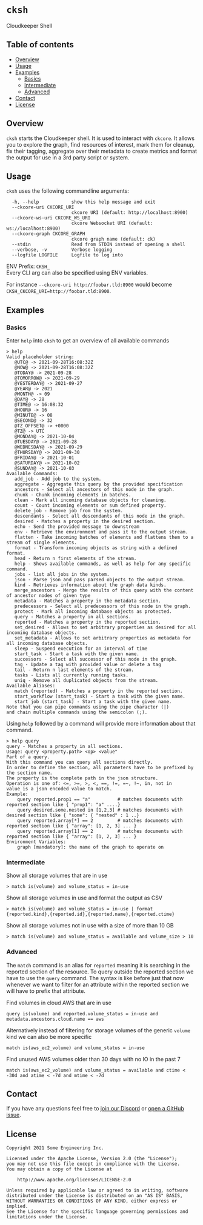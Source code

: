 # `cksh`
Cloudkeeper Shell


## Table of contents

* [Overview](#overview)
* [Usage](#usage)
* [Examples](#examples)
    * [Basics](#basics)
    * [Intermediate](#intermediate)
    * [Advanced](#advanced)
* [Contact](#contact)
* [License](#license)


## Overview
`cksh` starts the Cloudkeeper shell. It is used to interact with `ckcore`. It allows you to explore the graph, find resources of interest, mark them for cleanup, fix their tagging, aggregate over their metadata to create metrics and format the output for use in a 3rd party script or system.


## Usage
`cksh` uses the following commandline arguments:
```
  -h, --help            show this help message and exit
  --ckcore-uri CKCORE_URI
                        ckcore URI (default: http://localhost:8900)
  --ckcore-ws-uri CKCORE_WS_URI
                        ckcore Websocket URI (default: ws://localhost:8900)
  --ckcore-graph CKCORE_GRAPH
                        ckcore graph name (default: ck)
  --stdin               Read from STDIN instead of opening a shell
  --verbose, -v         Verbose logging
  --logfile LOGFILE     Logfile to log into
```

ENV Prefix: `CKSH_`  
Every CLI arg can also be specified using ENV variables.

For instance `--ckcore-uri http://foobar.tld:8900` would become `CKSH_CKCORE_URI=http://foobar.tld:8900`.



## Examples
### Basics
Enter `help` into `cksh` to get an overview of all available commands
```
> help
Valid placeholder string:
   @UTC@ -> 2021-09-28T16:08:32Z
   @NOW@ -> 2021-09-28T16:08:32Z
   @TODAY@ -> 2021-09-28
   @TOMORROW@ -> 2021-09-29
   @YESTERDAY@ -> 2021-09-27
   @YEAR@ -> 2021
   @MONTH@ -> 09
   @DAY@ -> 28
   @TIME@ -> 16:08:32
   @HOUR@ -> 16
   @MINUTE@ -> 08
   @SECOND@ -> 32
   @TZ_OFFSET@ -> +0000
   @TZ@ -> UTC
   @MONDAY@ -> 2021-10-04
   @TUESDAY@ -> 2021-09-28
   @WEDNESDAY@ -> 2021-09-29
   @THURSDAY@ -> 2021-09-30
   @FRIDAY@ -> 2021-10-01
   @SATURDAY@ -> 2021-10-02
   @SUNDAY@ -> 2021-10-03
Available Commands:
   add_job - Add job to the system.
   aggregate - Aggregate this query by the provided specification
   ancestors - Select all ancestors of this node in the graph.
   chunk - Chunk incoming elements in batches.
   clean - Mark all incoming database objects for cleaning.
   count - Count incoming elements or sum defined property.
   delete_job - Remove job from the system.
   descendants - Select all descendants of this node in the graph.
   desired - Matches a property in the desired section.
   echo - Send the provided message to downstream
   env - Retrieve the environment and pass it to the output stream.
   flatten - Take incoming batches of elements and flattens them to a stream of single elements.
   format - Transform incoming objects as string with a defined format.
   head - Return n first elements of the stream.
   help - Shows available commands, as well as help for any specific command.
   jobs - list all jobs in the system.
   json - Parse json and pass parsed objects to the output stream.
   kind - Retrieves information about the graph data kinds.
   merge_ancestors - Merge the results of this query with the content of ancestor nodes of given type
   metadata - Matches a property in the metadata section.
   predecessors - Select all predecessors of this node in the graph.
   protect - Mark all incoming database objects as protected.
   query - Matches a property in all sections.
   reported - Matches a property in the reported section.
   set_desired - Allows to set arbitrary properties as desired for all incoming database objects.
   set_metadata - Allows to set arbitrary properties as metadata for all incoming database objects.
   sleep - Suspend execution for an interval of time
   start_task - Start a task with the given name.
   successors - Select all successor of this node in the graph.
   tag - Update a tag with provided value or delete a tag
   tail - Return n last elements of the stream.
   tasks - Lists all currently running tasks.
   uniq - Remove all duplicated objects from the stream.
Available Aliases:
   match (reported) - Matches a property in the reported section.
   start_workflow (start_task) - Start a task with the given name.
   start_job (start_task) - Start a task with the given name.
Note that you can pipe commands using the pipe character (|)
and chain multiple commands using the semicolon (;).
```

Using `help` followed by a command will provide more information about that command.
```
> help query
query - Matches a property in all sections.
Usage: query <property.path> <op> <value"
Part of a query.
With this command you can query all sections directly.
In order to define the section, all parameters have to be prefixed by the section name.
The property is the complete path in the json structure.
Operation is one of: <=, >=, >, <, ==, !=, =~, !~, in, not in
value is a json encoded value to match.
Example:
    query reported.prop1 == "a"          # matches documents with reported section like { "prop1": "a" ....}
    query desired.some.nested in [1,2,3] # matches documents with desired section like { "some": { "nested" : 1 ..}
    query reported.array[*] == 2         # matches documents with reported section like { "array": [1, 2, 3] ... }
    query reported.array[1] == 2         # matches documents with reported section like { "array": [1, 2, 3] ... }
Environment Variables:
    graph [mandatory]: the name of the graph to operate on
```


### Intermediate
Show all storage volumes that are in use
```
> match is(volume) and volume_status = in-use
```

Show all storage volumes in use and format the output as CSV
```
> match is(volume) and volume_status = in-use | format {reported.kind},{reported.id},{reported.name},{reported.ctime}
```

Show all storage volumes not in use with a size of more than 10 GB
```
> match is(volume) and volume_status = available and volume_size > 10
```


### Advanced
The `match` command is an alias for `reported` meaning it is searching in the reported section of the resource. To query outside the reported section we have to use the `query` command. The syntax is like before just that now whenever we want to filter for an attribute within the reported section we will have to prefix that attribute.

Find volumes in cloud AWS that are in use
```
query is(volume) and reported.volume_status = in-use and metadata.ancestors.cloud.name == aws
```

Alternatively instead of filtering for storage volumes of the generic `volume` kind we can also be more specific
```
match is(aws_ec2_volume) and volume_status = in-use
```

Find unused AWS volumes older than 30 days with no IO in the past 7
```
match is(aws_ec2_volume) and volume_status = available and ctime < -30d and atime < -7d and mtime < -7d
```


## Contact
If you have any questions feel free to [join our Discord](https://discord.gg/3G3sX6y3bt) or [open a GitHub issue](https://github.com/someengineering/cloudkeeper/issues/new).


## License
```
Copyright 2021 Some Engineering Inc.

Licensed under the Apache License, Version 2.0 (the "License");
you may not use this file except in compliance with the License.
You may obtain a copy of the License at

    http://www.apache.org/licenses/LICENSE-2.0

Unless required by applicable law or agreed to in writing, software
distributed under the License is distributed on an "AS IS" BASIS,
WITHOUT WARRANTIES OR CONDITIONS OF ANY KIND, either express or implied.
See the License for the specific language governing permissions and
limitations under the License.
```
